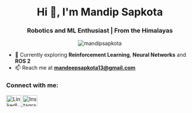 <h1 align="center">Hi 👋, I'm Mandip Sapkota</h1>
<h3 align="center">Robotics and ML Enthusiast | From the Himalayas</h3>

<p align="center">
  <img src="https://komarev.com/ghpvc/?username=mandipsapkota&label=Profile%20views&color=0e75b6&style=flat" alt="mandipsapkota" />
</p>

- 🌱 Currently exploring **Reinforcement Learning**, **Neural Networks**  and **ROS 2**
- 📫 Reach me at **mandeepsapkota13@gmail.com**

<h3>Connect with me:</h3>
<p>
  <a href="https://linkedin.com/in/mandipsapkota" target="_blank">
    <img src="https://raw.githubusercontent.com/rahuldkjain/github-profile-readme-generator/master/src/images/icons/Social/linked-in-alt.svg" alt="LinkedIn" height="30" width="40" />
  </a>
  <a href="https://instagram.com/mandipsapkota_" target="_blank">
    <img src="https://raw.githubusercontent.com/rahuldkjain/github-profile-readme-generator/master/src/images/icons/Social/instagram.svg" alt="Instagram" height="30" width="40" />
  </a>
</p>
